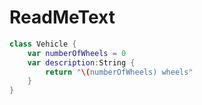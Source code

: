 # ReadMeText
```Swift
class Vehicle {
    var numberOfWheels = 0
    var description:String {
        return "\(numberOfWheels) wheels"
    }
}
```
